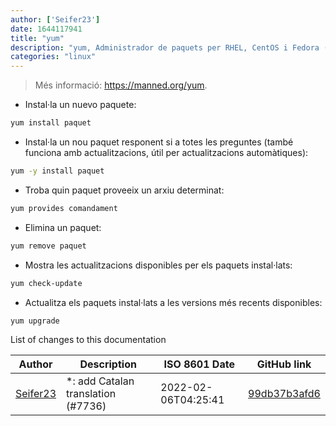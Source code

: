 ```yaml
---
author: ['Seifer23']
date: 1644117941
title: "yum"
description: "yum, Administrador de paquets per RHEL, CentOS i Fedora (per versions anteriors)."
categories: "linux"
---
```

> Més informació: <https://manned.org/yum>.

- Instal·la un nuevo paquete:

```bash
yum install paquet
```

- Instal·la un nou paquet responent si a totes les preguntes (també funciona amb actualitzacions, útil per actualitzacions automàtiques):

```bash
yum -y install paquet
```

- Troba quin paquet proveeix un arxiu determinat:

```bash
yum provides comandament
```

- Elimina un paquet:

```bash
yum remove paquet
```

- Mostra les actualitzacions disponibles per els paquets instal·lats:

```bash
yum check-update
```

- Actualitza els paquets instal·lats a les versions més recents disponibles:

```bash
yum upgrade
```
List of changes to this documentation


Author | Description | ISO 8601 Date | GitHub link
------|-----|-----|-----
[Seifer23](mailto:48915360+Seifer23@users.noreply.github.com) | *: add Catalan translation (#7736) | 2022-02-06T04:25:41 | [99db37b3afd6](https://github.com/tldr-pages/tldr/commit/99db37b3afd6dba836a6d94e4688601fdb3bac98)

